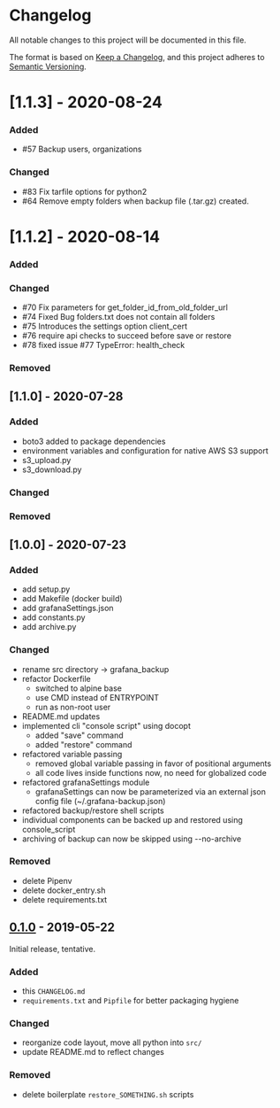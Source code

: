 # Changelog
All notable changes to this project will be documented in this file.

The format is based on [Keep a Changelog](https://keepachangelog.com/en/1.0.0/),
and this project adheres to [Semantic Versioning](https://semver.org/spec/v2.0.0.html).

# [1.1.3] - 2020-08-24

### Added
- #57 Backup users, organizations

### Changed
- #83 Fix tarfile options for python2
- #64 Remove empty folders when backup file (.tar.gz) created.  


# [1.1.2] - 2020-08-14

### Added

### Changed
- #70 Fix parameters for get_folder_id_from_old_folder_url
- #74 Fixed Bug folders.txt does not contain all folders
- #75 Introduces the settings option client_cert
- #76 require api checks to succeed before save or restore
- #78 fixed issue #77 TypeError: health_check

### Removed

## [1.1.0] - 2020-07-28

### Added
- boto3 added to package dependencies
- environment variables and configuration for native AWS S3 support
- s3_upload.py
- s3_download.py

### Changed

### Removed

## [1.0.0] - 2020-07-23

### Added
- add setup.py
- add Makefile (docker build)
- add grafanaSettings.json
- add constants.py
- add archive.py

### Changed
- rename src directory -> grafana_backup
- refactor Dockerfile
  - switched to alpine base
  - use CMD instead of ENTRYPOINT
  - run as non-root user
- README.md updates
- implemented cli "console script" using docopt
  - added "save" command
  - added "restore" command
- refactored variable passing
  - removed global variable passing in favor of positional arguments
  - all code lives inside functions now, no need for globalized code
- refactored grafanaSettings module
  - grafanaSettings can now be parameterized via an external json config file (~/.grafana-backup.json)
- refactored backup/restore shell scripts
- individual components can be backed up and restored using console_script
- archiving of backup can now be skipped using --no-archive

### Removed
- delete Pipenv
- delete docker_entry.sh
- delete requirements.txt

## [0.1.0] - 2019-05-22
Initial release, tentative.

### Added
- this `CHANGELOG.md`
- `requirements.txt` and `Pipfile` for better packaging hygiene

### Changed
- reorganize code layout, move all python into `src/`
- update README.md to reflect changes

### Removed
- delete boilerplate `restore_SOMETHING.sh` scripts


[Unreleased]: https://github.com/ysde/grafana-backup-tool/compare/v0.1.0...HEAD
[0.1.0]: https://github.com/ysde/grafana-backup-tool/releases/tag/v0.1.0
